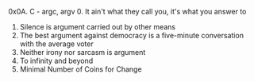 0x0A. C - argc, argv
0. It ain't what they call you, it's what you answer to
1. Silence is argument carried out by other means
2. The best argument against democracy is a five-minute conversation with the average voter
3. Neither irony nor sarcasm is argument
4. To infinity and beyond
5.  Minimal Number of Coins for Change
